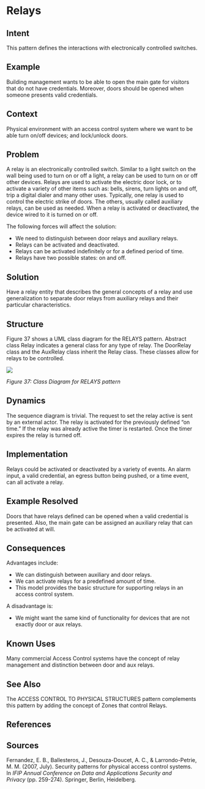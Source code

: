 # **Relays**

## **Intent**
This pattern defines the interactions with electronically controlled switches.

## **Example**
Building management wants to be able to open the main gate for visitors that do not have credentials. Moreover, doors should be opened when someone presents valid credentials.

## **Context**
Physical environment with an access control system where we want to be able turn on/off devices; and lock/unlock doors.

## **Problem**
A relay is an electronically controlled switch. Similar to a light switch on the wall being used to turn on or off a light, a relay can be used to turn on or off other devices. Relays are used to activate the electric door lock, or to activate a variety of other items such as: bells, sirens, turn lights on and off, trip a digital dialer and many other uses. Typically, one relay is used to control the electric strike of doors. The others, usually called auxiliary relays, can be used as needed. When a relay is activated or deactivated, the device wired to it is turned on or off.

The following forces will affect the solution: 

- We need to distinguish between door relays and auxiliary relays. 
- Relays can be activated and deactivated. 
- Relays can be activated indefinitely or for a defined period of time. 
- Relays have two possible states: on and off.

## **Solution**
Have a relay entity that describes the general concepts of a relay and use generalization to separate door relays from auxiliary relays and their particular characteristics.

## **Structure**
Figure 37 shows a UML class diagram for the RELAYS pattern. Abstract class Relay indicates a general class for any type of relay. The DoorRelay class and the AuxRelay class inherit the Relay class. These classes allow for relays to be controlled.

![](./Images/relays_structure.png)

*Figure 37: Class Diagram for RELAYS pattern*

## **Dynamics**
The sequence diagram is trivial. The request to set the relay active is sent by an external actor. The relay is activated for the previously defined “on time.” If the relay was already active the timer is restarted. Once the timer expires the relay is turned off.

## **Implementation**
Relays could be activated or deactivated by a variety of events. An alarm input, a valid credential, an egress button being pushed, or a time event, can all activate a relay.

## **Example Resolved**
Doors that have relays defined can be opened when a valid credential is presented. Also, the main gate can be assigned an auxiliary relay that can be activated at will.

## **Consequences**
Advantages include: 

- We can distinguish between auxiliary and door relays. 
- We can activate relays for a predefined amount of time. 
- This model provides the basic structure for supporting relays in an access control system. 

A disadvantage is: 

- We might want the same kind of functionality for devices that are not exactly door or aux relays.

## **Known Uses**
Many commercial Access Control systems have the concept of relay management and distinction between door and aux relays.

## **See Also**
The ACCESS CONTROL TO PHYSICAL STRUCTURES pattern complements this pattern by adding the concept of Zones that control Relays.

## **References**

## **Sources**
Fernandez, E. B., Ballesteros, J., Desouza-Doucet, A. C., & Larrondo-Petrie, M. M. (2007, July). Security patterns for physical access control systems. In *IFIP Annual Conference on Data and Applications Security and Privacy* (pp. 259-274). Springer, Berlin, Heidelberg.
